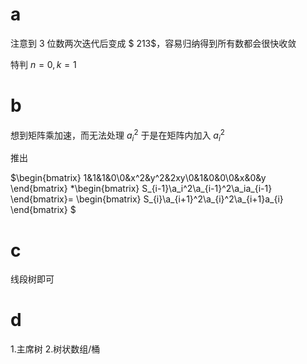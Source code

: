 # a

注意到 $3$ 位数两次迭代后变成 $ 213$，容易归纳得到所有数都会很快收敛

特判 $n=0,k=1$

# b

想到矩阵乘加速，而无法处理 $a_i^2$ 于是在矩阵内加入 $a_i^2$

推出

$\begin{bmatrix} 1&1&1&0\\0&x^2&y^2&2xy\\0&1&0&0\\0&x&0&y \end{bmatrix} 
*\begin{bmatrix} S_{i-1}\\a_i^2\\a_{i-1}^2\\a_ia_{i-1} \end{bmatrix}=
\begin{bmatrix} S_{i}\\a_{i+1}^2\\a_{i}^2\\a_{i+1}a_{i} \end{bmatrix}
$

# c
线段树即可

# d
1.主席树
2.树状数组/桶
